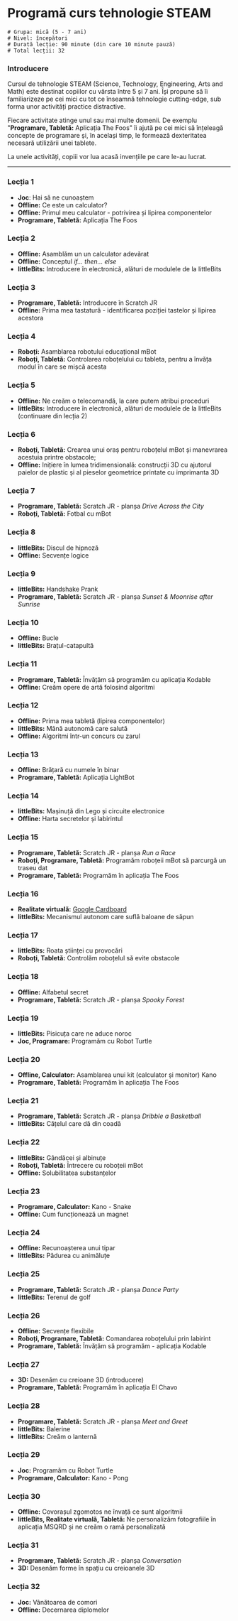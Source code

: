 # Programă curs tehnologie STEAM

    # Grupa: mică (5 - 7 ani)
    # Nivel: începători
    # Durată lecție: 90 minute (din care 10 minute pauză)
    # Total lecții: 32

### Introducere

Cursul de tehnologie STEAM (Science, Technology, Engineering, Arts and Math) este destinat copiilor cu vârsta între 5 și 7 ani. Își propune să îi familiarizeze pe cei mici cu tot ce înseamnă tehnologie cutting-edge, sub forma unor activități practice distractive.

Fiecare activitate atinge unul sau mai multe domenii. De exemplu "**Programare, Tabletă:** Aplicația The Foos" îi ajută pe cei mici să înțeleagă concepte de programare și, în același timp, le formează dexteritatea necesară utilizării unei tablete.

La unele activități, copiii vor lua acasă invențiile pe care le-au lucrat.

---

### Lecția 1
- **Joc**: Hai să ne cunoaștem
- **Offline:** Ce este un calculator?
- **Offline:** Primul meu calculator - potrivirea și lipirea componentelor
- **Programare, Tabletă:** Aplicația The Foos

### Lecția 2
- **Offline:** Asamblăm un un calculator adevărat
- **Offline:** Conceptul *if... then... else*
- **littleBits:** Introducere în electronică, alături de modulele de la littleBits

### Lecția 3
- **Programare, Tabletă:** Introducere în Scratch JR
- **Offline:** Prima mea tastatură - identificarea poziției tastelor și lipirea acestora

### Lecția 4
- **Roboți:** Asamblarea robotului educațional mBot
- **Roboți, Tabletă:** Controlarea roboțelului cu tableta, pentru a învăța modul în care se mișcă acesta

### Lecția 5
- **Offline:** Ne creăm o telecomandă, la care putem atribui proceduri
- **littleBits:** Introducere în electronică, alături de modulele de la littleBits (continuare din lecția 2)

### Lecția 6
- **Roboți, Tabletă:** Crearea unui oraș pentru roboțelul mBot și manevrarea acestuia printre obstacole;
- **Offline:** Inițiere în lumea tridimensională: construcții 3D cu ajutorul paielor de plastic și al pieselor geometrice printate cu imprimanta 3D

### Lecția 7
- **Programare, Tabletă:** Scratch JR - planșa *Drive Across the City*
- **Roboți, Tabletă:** Fotbal cu mBot

### Lecția 8
- **littleBits:** Discul de hipnoză
- **Offline:** Secvențe logice

### Lecția 9
- **littleBits:** Handshake Prank
- **Programare, Tabletă:** Scratch JR - planșa *Sunset & Moonrise after Sunrise*

### Lecția 10
- **Offline:** Bucle
- **littleBits:** Brațul-catapultă

### Lecția 11
- **Programare, Tabletă:** Învățăm să programăm cu aplicația Kodable
- **Offline:** Creăm opere de artă folosind algoritmi

### Lecția 12
- **Offline:** Prima mea tabletă (lipirea componentelor)
- **littleBits:** Mână autonomă care salută
- **Offline:** Algoritmi într-un concurs cu zarul

### Lecția 13
- **Offline:** Brățară cu numele în binar
- **Programare, Tabletă:** Aplicația LightBot

### Lecția 14
- **littleBits:** Mașinuță din Lego și circuite electronice
- **Offline:** Harta secretelor și labirintul

### Lecția 15
- **Programare, Tabletă:** Scratch JR - planșa *Run a Race*
- **Roboți, Programare, Tabletă:** Programăm roboțeii mBot să parcurgă un traseu dat
- **Programare, Tabletă:** Programăm în aplicația The Foos

### Lecția 16
- **Realitate virtuală:** [Google Cardboard](https://vr.google.com/cardboard/)
- **littleBits:** Mecanismul autonom care suflă baloane de săpun

### Lecția 17
- **littleBits:** Roata științei cu provocări
- **Roboți, Tabletă:** Controlăm roboțelul să evite obstacole

### Lecția 18
- **Offline:** Alfabetul secret
- **Programare, Tabletă:** Scratch JR - planșa *Spooky Forest*

### Lecția 19
- **littleBits:** Pisicuța care ne aduce noroc
- **Joc, Programare:** Programăm cu Robot Turtle

### Lecția 20
- **Offline, Calculator:** Asamblarea unui kit (calculator și monitor) Kano
- **Programare, Tabletă:** Programăm în aplicația The Foos

### Lecția 21
- **Programare, Tabletă:** Scratch JR - planșa *Dribble a Basketball*
- **littleBits:** Cățelul care dă din coadă

### Lecția 22
- **littleBits:** Gândăcei și albinuțe
- **Roboți, Tabletă:** Întrecere cu roboțeii mBot
- **Offline:** Solubilitatea substanțelor

### Lecția 23
- **Programare, Calculator:** Kano - Snake
- **Offline:** Cum funcționează un magnet

### Lecția 24
- **Offline:** Recunoașterea unui tipar
- **littleBits:** Pădurea cu animăluțe

### Lecția 25
- **Programare, Tabletă:** Scratch JR - planșa *Dance Party*
- **littleBits:** Terenul de golf

### Lecția 26
- **Offline:** Secvențe flexibile
- **Roboți, Programare, Tabletă:** Comandarea roboțelului prin labirint
- **Programare, Tabletă:** Învățăm să programăm - aplicația Kodable

### Lecția 27
- **3D:** Desenăm cu creioane 3D (introducere)
- **Programare, Tabletă:** Programăm în aplicația El Chavo

### Lecția 28
- **Programare, Tabletă:** Scratch JR - planșa *Meet and Greet*
- **littleBits:** Balerine
- **littleBits:** Creăm o lanternă

### Lecția 29
- **Joc:** Programăm cu Robot Turtle
- **Programare, Calculator:** Kano - Pong

### Lecția 30
- **Offline:** Covorașul zgomotos ne învață ce sunt algoritmii
- **littleBits, Realitate virtuală, Tabletă:** Ne personalizăm fotografiile în aplicația MSQRD și ne creăm o ramă personalizată

### Lecția 31
- **Programare, Tabletă:** Scratch JR - planșa *Conversation*
- **3D:** Desenăm forme în spațiu cu creioanele 3D

### Lecția 32
- **Joc:** Vânătoarea de comori
- **Offline:** Decernarea diplomelor
